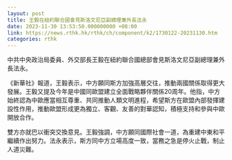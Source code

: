 ```yaml
---
layout: post
title: 王毅在紐約聯合國會見斯洛文尼亞副總理兼外長法永
date: 2023-11-30 13:53:50.000000000 +08:00
link: https://news.rthk.hk/rthk/ch/component/k2/1730122-20231130.htm
categories: rthk
---
```


中共中央政治局委員、外交部長王毅在紐約聯合國總部會見斯洛文尼亞副總理兼外長法永。

《新華社》報道，王毅表示，中方願同斯方加強高層交往，推動兩國關係取得更大發展。王毅又提及今年是中國同歐盟建立全面戰略夥伴關係20周年。他指，中方始終認為中歐應當相互尊重、共同推動人類文明進程，希望斯方在歐盟內部發揮建設性作用，推動歐盟形成更為獨立、客觀、友善的對華認知，積極支持和參與中歐開放合作。

雙方亦就巴以衝突交換意見。王毅強調，中方願同國際社會一道，為重建中東和平繼續作出努力。法永表示，斯方同中方立場高度一致，當務之急是停火止戰，制止人道災難。
